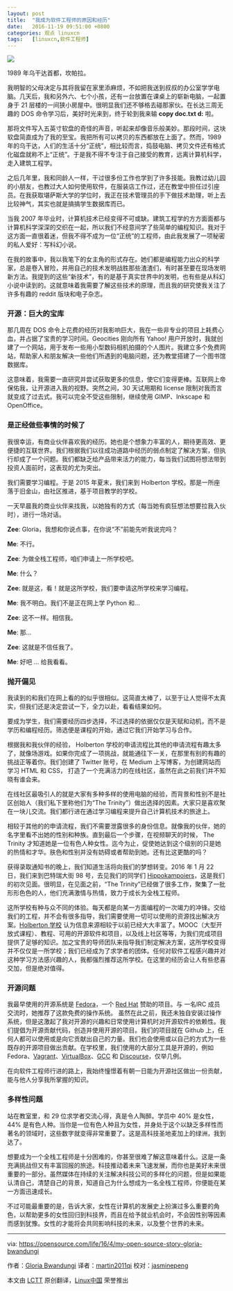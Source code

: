 ```yaml
---
layout: post
title:	"我成为软件工程师的原因和经历"
date:	2016-11-19 09:51:00 +0800 
categories:	观点 linuxcn 
tags:	[linuxcn,软件工程师]
---
```



![](/Asserts/Images//attachment/album/201611/19/095104xi5tghdsdxea0mad.png)


1989 年乌干达首都，坎帕拉。


我明智的父母决定与其将我留在家里添麻烦，不如把我送到叔叔的办公室学学电脑。几天后，我和另外六、七个小孩，还有一台放置在课桌上的崭新电脑，一起置身于 21 层楼的一间狭小房屋中。很明显我们还不够格去碰那家伙。在长达三周无趣的 DOS 命令学习后，美好时光来到，终于轮到我来输 **copy doc.txt d:** 啦。


那将文件写入五英寸软盘的奇怪的声音，听起来却像音乐般美妙。那段时间，这块软盘简直成为了我的至宝。我把所有可以拷贝的东西都放在上面了。然而，1989 年的乌干达，人们的生活十分“正统”，相比较而言，捣鼓电脑、拷贝文件还有格式化磁盘就称不上“正统”。于是我不得不专注于自己接受的教育，远离计算机科学，走入建筑工程学。


之后几年里，我和同龄人一样，干过很多份工作也学到了许多技能。我教过幼儿园的小朋友，也教过大人如何使用软件，在服装店工作过，还在教堂中担任过引座员。在我获取堪萨斯大学的学位时，我正在技术管理员的手下做技术助理，听上去比较神气，其实也就是搞搞学生数据库而已。


当我 2007 年毕业时，计算机技术已经变得不可或缺。建筑工程学的方方面面都与计算机科学深深的交织在一起，所以我们不经意间学了些简单的编程知识。我对于这方面一直很着迷，但我不得不成为一位“正统”的工程师，由此我发展了一项秘密的私人爱好：写科幻小说。


在我的故事中，我以我笔下的女主角的形式存在。她们都是编程能力出众的科学家，总是卷入冒险，并用自己的技术发明战胜那些渣渣们，有时甚至要在现场发明新方法。我提到的这些“新技术”，有的是基于真实世界中的发明，也有些是从科幻小说中读到的。这就意味着我需要了解这些技术的原理，而且我的研究使我关注了许多有趣的 reddit 版块和电子杂志。


### 开源：巨大的宝库


那几周在 DOS 命令上花费的经历对我影响巨大，我在一些非专业的项目上耗费心血，并占据了宝贵的学习时间。Geocities 刚向所有 Yahoo! 用户开放时，我就创建了一个网站，用于发布一些用小型数码相机拍摄的个人图片。我建立多个免费网站，帮助家人和朋友解决一些他们所遇到的电脑问题，还为教堂搭建了一个图书馆数据库。


这意味着，我需要一直研究并尝试获取更多的信息，使它们变得更棒。互联网上帝保佑我，让开源进入我的视野。突然之间，30 天试用期和 license 限制对我而言就变成了过去式。我可以完全不受这些限制，继续使用 GIMP、Inkscape 和 OpenOffice。


### 是正经做些事情的时候了


我很幸运，有商业伙伴喜欢我的经历。她也是个想象力丰富的人，期待更高效、更便捷的互联世界。我们根据我们以往成功道路中经历的弱点制定了解决方案，但执行却成了一个问题。我们都缺乏给产品带来活力的能力，每当我们试图将想法带到投资人面前时，这表现的尤为突出。


我们需要学习编程。于是 2015 年夏末，我们来到 Holberton 学校。那是一所座落于旧金山，由社区推进，基于项目教学的学校。


一天早晨我的商业伙伴来找我，以她独有的方式（每当她有疯狂想法想要拉我入伙时），进行一场对话。


**Zee**: Gloria，我想和你说点事，在你说“不”前能先听我说完吗？


**Me**: 不行。


**Zee**: 为做全栈工程师，咱们申请上一所学校吧。


**Me**: 什么？


**Zee**: 就是这，看！就是这所学校，我们要申请这所学校来学习编程。


**Me**: 我不明白。我们不是正在网上学 Python 和…


**Zee**: 这不一样。相信我。


**Me**: 那…


**Zee**: 这就是不信任我了。


**Me**: 好吧 … 给我看看。


### 抛开偏见


我读到的和我们在网上看的的似乎很相似。这简直太棒了，以至于让人觉得不太真实，但我们还是决定尝试一下，全力以赴，看看结果如何。


要成为学生，我们需要经历四步选择，不过选择的依据仅仅是天赋和动机，而不是学历和编程经历。筛选便是课程的开始，通过它我们开始学习与合作。


根据我和我伙伴的经验， Holberton 学校的申请流程比其他的申请流程有趣太多了，就像场游戏。如果你完成了一项挑战，就能通往下一关，在那里有别的有趣的挑战正等着你。我们创建了 Twitter 账号，在 Medium 上写博客，为创建网站而学习 HTML 和 CSS， 打造了一个充满活力的在线社区，虽然在此之前我们并不知晓有谁会来。


在线社区最吸引人的就是大家有多种多样的使用电脑的经验，而背景和性别不是社区创始人（我们私下里称他们为“The Trinity”）做出选择的因素。大家只是喜欢聚在一块儿交流。我们都行进在通过学习编程来提升自己计算机技术的旅途上。


相较于其他的的申请流程，我们不需要泄露很多的身份信息。就像我的伙伴，她的名字里看不出她的性别和种族。直到最后一个步骤，在视频聊天的时候， The Trinity 才知道她是一位有色人种女性。迄今为止，促使她达到这个级别的只是她的热情和才华。肤色和性别并没有妨碍或者帮助到她。还有比这更酷的吗？


获得录取通知书的晚上，我们知道生活将向我们的梦想转变。2016 年 1 月 22 日，我们来到巴特瑞大街 98 号，去见我们的同学们 [Hippokampoiers](https://twitter.com/hippokampoiers)，这是我们的初次见面。很明显，在见面之前，“The Trinity”已经做了很多工作，聚集了一批形形色色的人，他们充满激情与热情，致力于成长为全栈工程师。


这所学校有种与众不同的体验。每天都是向某一方面编程的一次竭力的冲锋。交给我们的工程，并不会有很多指导，我们需要使用一切可以使用的资源找出解决方案。[Holberton 学校](https://www.holbertonschool.com/) 认为信息来源相较于以前已经大大丰富了。MOOC（大型开放式课程）、教程、可用的开源软件和项目，以及线上社区等等，为我们完成项目提供了足够的知识。加之宝贵的导师团队来指导我们制定解决方案，这所学校变得并不仅仅是一所学校；我们已经成为了求学者的团体。任何对软件工程感兴趣并对这种学习方法感兴趣的人，我都强烈推荐这所学校。在这里的经历会让人有些悲喜交加，但是绝对值得。


### 开源问题


我最早使用的开源系统是 [Fedora](https://en.wikipedia.org/wiki/Fedora_(operating_system))，一个 [Red Hat](https://www.redhat.com/) 赞助的项目。与 一名IRC 成员交流时，她推荐了这款免费的操作系统。 虽然在此之前，我还未独自安装过操作系统，但是这激起了我对开源的兴趣和日常使用计算机时对开源软件的依赖性。我们提倡为开源贡献代码，创造并使用开源的项目。我们的项目就在 Github 上，任何人都可以使用或是向它贡献出自己的力量。我们也会使用或以自己的方式为一些既存的开源项目做出贡献。在学校里，我们使用的大部分工具是开源的，例如 Fedora、[Vagrant](https://www.vagrantup.com/)、[VirtualBox](https://www.virtualbox.org/)、[GCC](https://gcc.gnu.org/) 和 [Discourse](https://www.discourse.org/)，仅举几例。


在向软件工程师行进的路上，我始终憧憬着有朝一日能为开源社区做出一份贡献，能与他人分享我所掌握的知识。


### 多样性问题


站在教室里，和 29 位求学者交流心得，真是令人陶醉。学员中 40% 是女性， 44% 是有色人种。当你是一位有色人种且为女性，并身处于这个以缺乏多样性而著名的领域时，这些数字就变得非常重要了。这是高科技圣地麦加上的绿洲，我到达了。


想要成为一个全栈工程师是十分困难的，你甚至很难了解这意味着什么。这是一条充满挑战但又有丰富回报的旅途。科技推动着未来飞速发展，而你也是美好未来很重要的一部分。虽然媒体在持续的关注解决科技公司的多样化的问题，但是如果能认清自己，清楚自己的背景，知道自己为什么想成为一名全栈工程师，你便能在某一方面迅速成长。


不过可能最重要的是，告诉大家，女性在计算机的发展史上扮演过多么重要的角色，以帮助更多的女性回归到科技界，而且在给予就业机会时，不会因性别等因素而感到犹豫。女性的才能将会共同影响科技的未来，以及整个世界的未来。




---


via: <https://opensource.com/life/16/4/my-open-source-story-gloria-bwandungi>


作者：[Gloria Bwandungi](https://opensource.com/users/nappybrain) 译者：[martin2011qi](https://github.com/martin2011qi) 校对：[jasminepeng](https://github.com/jasminepeng)


本文由 [LCTT](https://github.com/LCTT/TranslateProject) 原创翻译，[Linux中国](https://linux.cn/) 荣誉推出
